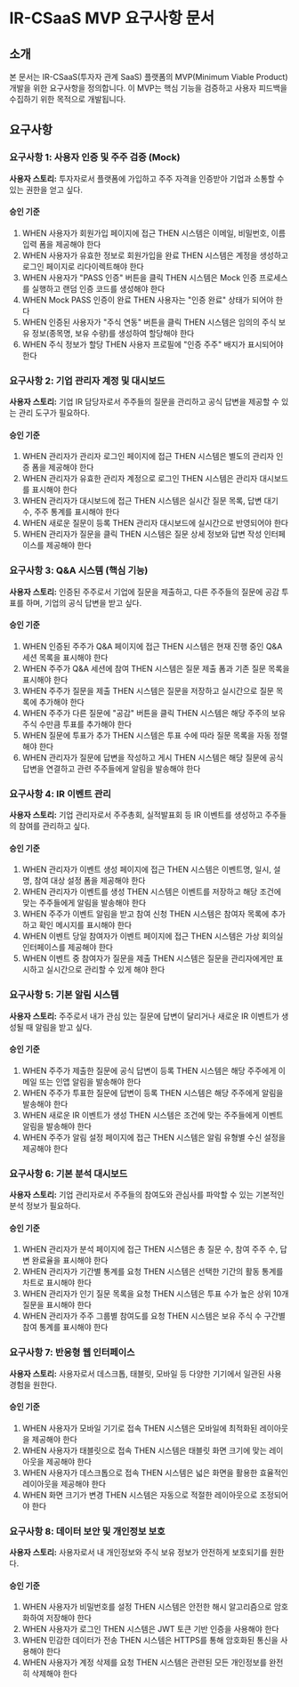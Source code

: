 # IR-CSaaS MVP 요구사항 문서

## 소개

본 문서는 IR-CSaaS(투자자 관계 SaaS) 플랫폼의 MVP(Minimum Viable Product) 개발을 위한 요구사항을 정의합니다. 이 MVP는 핵심 기능을 검증하고 사용자 피드백을 수집하기 위한 목적으로 개발됩니다.

## 요구사항

### 요구사항 1: 사용자 인증 및 주주 검증 (Mock)

**사용자 스토리:** 투자자로서 플랫폼에 가입하고 주주 자격을 인증받아 기업과 소통할 수 있는 권한을 얻고 싶다.

#### 승인 기준
1. WHEN 사용자가 회원가입 페이지에 접근 THEN 시스템은 이메일, 비밀번호, 이름 입력 폼을 제공해야 한다
2. WHEN 사용자가 유효한 정보로 회원가입을 완료 THEN 시스템은 계정을 생성하고 로그인 페이지로 리다이렉트해야 한다
3. WHEN 사용자가 "PASS 인증" 버튼을 클릭 THEN 시스템은 Mock 인증 프로세스를 실행하고 랜덤 인증 코드를 생성해야 한다
4. WHEN Mock PASS 인증이 완료 THEN 사용자는 "인증 완료" 상태가 되어야 한다
5. WHEN 인증된 사용자가 "주식 연동" 버튼을 클릭 THEN 시스템은 임의의 주식 보유 정보(종목명, 보유 수량)를 생성하여 할당해야 한다
6. WHEN 주식 정보가 할당 THEN 사용자 프로필에 "인증 주주" 배지가 표시되어야 한다

### 요구사항 2: 기업 관리자 계정 및 대시보드

**사용자 스토리:** 기업 IR 담당자로서 주주들의 질문을 관리하고 공식 답변을 제공할 수 있는 관리 도구가 필요하다.

#### 승인 기준
1. WHEN 관리자가 관리자 로그인 페이지에 접근 THEN 시스템은 별도의 관리자 인증 폼을 제공해야 한다
2. WHEN 관리자가 유효한 관리자 계정으로 로그인 THEN 시스템은 관리자 대시보드를 표시해야 한다
3. WHEN 관리자가 대시보드에 접근 THEN 시스템은 실시간 질문 목록, 답변 대기 수, 주주 통계를 표시해야 한다
4. WHEN 새로운 질문이 등록 THEN 관리자 대시보드에 실시간으로 반영되어야 한다
5. WHEN 관리자가 질문을 클릭 THEN 시스템은 질문 상세 정보와 답변 작성 인터페이스를 제공해야 한다

### 요구사항 3: Q&A 시스템 (핵심 기능)

**사용자 스토리:** 인증된 주주로서 기업에 질문을 제출하고, 다른 주주들의 질문에 공감 투표를 하며, 기업의 공식 답변을 받고 싶다.

#### 승인 기준
1. WHEN 인증된 주주가 Q&A 페이지에 접근 THEN 시스템은 현재 진행 중인 Q&A 세션 목록을 표시해야 한다
2. WHEN 주주가 Q&A 세션에 참여 THEN 시스템은 질문 제출 폼과 기존 질문 목록을 표시해야 한다
3. WHEN 주주가 질문을 제출 THEN 시스템은 질문을 저장하고 실시간으로 질문 목록에 추가해야 한다
4. WHEN 주주가 다른 질문에 "공감" 버튼을 클릭 THEN 시스템은 해당 주주의 보유 주식 수만큼 투표를 추가해야 한다
5. WHEN 질문에 투표가 추가 THEN 시스템은 투표 수에 따라 질문 목록을 자동 정렬해야 한다
6. WHEN 관리자가 질문에 답변을 작성하고 게시 THEN 시스템은 해당 질문에 공식 답변을 연결하고 관련 주주들에게 알림을 발송해야 한다

### 요구사항 4: IR 이벤트 관리

**사용자 스토리:** 기업 관리자로서 주주총회, 실적발표회 등 IR 이벤트를 생성하고 주주들의 참여를 관리하고 싶다.

#### 승인 기준
1. WHEN 관리자가 이벤트 생성 페이지에 접근 THEN 시스템은 이벤트명, 일시, 설명, 참여 대상 설정 폼을 제공해야 한다
2. WHEN 관리자가 이벤트를 생성 THEN 시스템은 이벤트를 저장하고 해당 조건에 맞는 주주들에게 알림을 발송해야 한다
3. WHEN 주주가 이벤트 알림을 받고 참여 신청 THEN 시스템은 참여자 목록에 추가하고 확인 메시지를 표시해야 한다
4. WHEN 이벤트 당일 참여자가 이벤트 페이지에 접근 THEN 시스템은 가상 회의실 인터페이스를 제공해야 한다
5. WHEN 이벤트 중 참여자가 질문을 제출 THEN 시스템은 질문을 관리자에게만 표시하고 실시간으로 관리할 수 있게 해야 한다

### 요구사항 5: 기본 알림 시스템

**사용자 스토리:** 주주로서 내가 관심 있는 질문에 답변이 달리거나 새로운 IR 이벤트가 생성될 때 알림을 받고 싶다.

#### 승인 기준
1. WHEN 주주가 제출한 질문에 공식 답변이 등록 THEN 시스템은 해당 주주에게 이메일 또는 인앱 알림을 발송해야 한다
2. WHEN 주주가 투표한 질문에 답변이 등록 THEN 시스템은 해당 주주에게 알림을 발송해야 한다
3. WHEN 새로운 IR 이벤트가 생성 THEN 시스템은 조건에 맞는 주주들에게 이벤트 알림을 발송해야 한다
4. WHEN 주주가 알림 설정 페이지에 접근 THEN 시스템은 알림 유형별 수신 설정을 제공해야 한다

### 요구사항 6: 기본 분석 대시보드

**사용자 스토리:** 기업 관리자로서 주주들의 참여도와 관심사를 파악할 수 있는 기본적인 분석 정보가 필요하다.

#### 승인 기준
1. WHEN 관리자가 분석 페이지에 접근 THEN 시스템은 총 질문 수, 참여 주주 수, 답변 완료율을 표시해야 한다
2. WHEN 관리자가 기간별 통계를 요청 THEN 시스템은 선택한 기간의 활동 통계를 차트로 표시해야 한다
3. WHEN 관리자가 인기 질문 목록을 요청 THEN 시스템은 투표 수가 높은 상위 10개 질문을 표시해야 한다
4. WHEN 관리자가 주주 그룹별 참여도를 요청 THEN 시스템은 보유 주식 수 구간별 참여 통계를 표시해야 한다

### 요구사항 7: 반응형 웹 인터페이스

**사용자 스토리:** 사용자로서 데스크톱, 태블릿, 모바일 등 다양한 기기에서 일관된 사용 경험을 원한다.

#### 승인 기준
1. WHEN 사용자가 모바일 기기로 접속 THEN 시스템은 모바일에 최적화된 레이아웃을 제공해야 한다
2. WHEN 사용자가 태블릿으로 접속 THEN 시스템은 태블릿 화면 크기에 맞는 레이아웃을 제공해야 한다
3. WHEN 사용자가 데스크톱으로 접속 THEN 시스템은 넓은 화면을 활용한 효율적인 레이아웃을 제공해야 한다
4. WHEN 화면 크기가 변경 THEN 시스템은 자동으로 적절한 레이아웃으로 조정되어야 한다

### 요구사항 8: 데이터 보안 및 개인정보 보호

**사용자 스토리:** 사용자로서 내 개인정보와 주식 보유 정보가 안전하게 보호되기를 원한다.

#### 승인 기준
1. WHEN 사용자가 비밀번호를 설정 THEN 시스템은 안전한 해시 알고리즘으로 암호화하여 저장해야 한다
2. WHEN 사용자가 로그인 THEN 시스템은 JWT 토큰 기반 인증을 사용해야 한다
3. WHEN 민감한 데이터가 전송 THEN 시스템은 HTTPS를 통해 암호화된 통신을 사용해야 한다
4. WHEN 사용자가 계정 삭제를 요청 THEN 시스템은 관련된 모든 개인정보를 완전히 삭제해야 한다